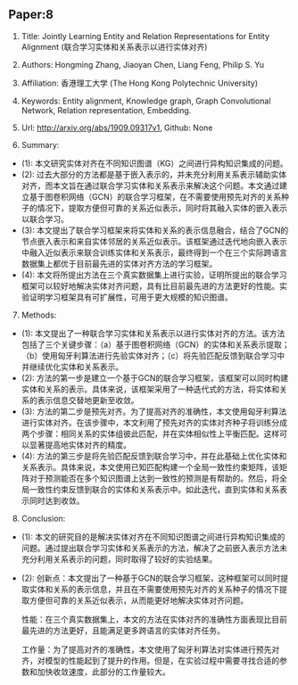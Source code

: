 ## Paper:8




1. Title: Jointly Learning Entity and Relation Representations for Entity Alignment (联合学习实体和关系表示以进行实体对齐)

2. Authors: Hongming Zhang, Jiaoyan Chen, Liang Feng, Philip S. Yu

3. Affiliation: 香港理工大学 (The Hong Kong Polytechnic University)

4. Keywords: Entity alignment, Knowledge graph, Graph Convolutional Network, Relation representation, Embedding.

5. Url: http://arxiv.org/abs/1909.09317v1, Github: None

6. Summary:

- (1): 本文研究实体对齐在不同知识图谱（KG）之间进行异构知识集成的问题。
- (2): 过去大部分的方法都是基于嵌入表示的，并未充分利用关系表示辅助实体对齐，而本文旨在通过联合学习实体和关系表示来解决这个问题。本文通过建立基于图卷积网络（GCN）的联合学习框架，在不需要使用预先对齐的关系种子的情况下，提取方便但可靠的关系近似表示，同时将其融入实体的嵌入表示以联合学习。
- (3): 本文提出了联合学习框架来将实体和关系的表示信息融合，结合了GCN的节点嵌入表示和来自实体邻居的关系近似表示。该框架通过迭代地向嵌入表示中融入近似表示来联合训练实体和关系表示，最终得到一个在三个实际跨语言数据集上都优于目前最先进的实体对齐方法的学习框架。
- (4): 本文将所提出方法在三个真实数据集上进行实验，证明所提出的联合学习框架可以较好地解决实体对齐问题，具有比目前最先进的方法更好的性能。实验证明学习框架具有可扩展性，可用于更大规模的知识图谱。
7. Methods: 
- (1): 本文提出了一种联合学习实体和关系表示以进行实体对齐的方法。该方法包括了三个关键步骤：（a）基于图卷积网络（GCN）的实体和关系表示提取；（b）使用匈牙利算法进行先验实体对齐；（c）将先验匹配反馈到联合学习中并继续优化实体和关系表示。
- (2): 方法的第一步是建立一个基于GCN的联合学习框架，该框架可以同时构建实体和关系的表示。具体来说，该框架采用了一种迭代式的方法，将实体和关系的表示信息交替地更新至收敛。
- (3): 方法的第二步是预先对齐。为了提高对齐的准确性，本文使用匈牙利算法进行实体对齐。在该步骤中，本文利用了预先对齐的实体对齐种子将训练分成两个步骤：相同关系的实体组彼此匹配，并在实体相似性上平衡匹配。这样可以显著提高地实体对齐的精度。
- (4): 方法的第三步是将先验匹配反馈到联合学习中，并在此基础上优化实体和关系表示。具体来说，本文使用已知匹配构建一个全局一致性约束矩阵，该矩阵对于预测能否在多个知识图谱上达到一致性的预测是有帮助的。然后，将全局一致性约束反馈到联合的实体和关系表示中。如此迭代，直到实体和关系表示同时达到收敛。







8. Conclusion:

- (1): 本文的研究目的是解决实体对齐在不同知识图谱之间进行异构知识集成的问题。通过提出联合学习实体和关系表示的方法，解决了之前嵌入表示方法未充分利用关系表示的问题，同时取得了较好的实验结果。
                     
- (2): 创新点：本文提出了一种基于GCN的联合学习框架，这种框架可以同时提取实体和关系的表示信息，并且在不需要使用预先对齐的关系种子的情况下提取方便但可靠的关系近似表示，从而能更好地解决实体对齐问题。

     性能：在三个真实数据集上，本文的方法在实体对齐的准确性方面表现比目前最先进的方法更好，且能满足更多跨语言的实体对齐任务。

     工作量：为了提高对齐的准确性，本文使用了匈牙利算法对实体进行预先对齐，对模型的性能起到了提升的作用。但是，在实验过程中需要寻找合适的参数和加快收敛速度，此部分的工作量较大。




